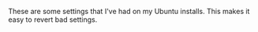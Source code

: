 These are some settings that I've had on my Ubuntu installs. This makes it easy to revert bad settings.
